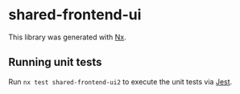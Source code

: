 # shared-frontend-ui

This library was generated with [Nx](https://nx.dev).

## Running unit tests

Run `nx test shared-frontend-ui2` to execute the unit tests via [Jest](https://jestjs.io).
